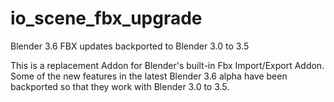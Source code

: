 # io_scene_fbx_upgrade
Blender 3.6 FBX updates backported to Blender 3.0 to 3.5

This is a replacement Addon for Blender's built-in Fbx Import/Export Addon.  Some of the new features in the latest Blender 3.6 alpha have been backported so that they work with Blender 3.0 to 3.5.
